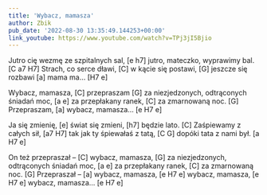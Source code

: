 ```yaml
---
title: 'Wybacz, mamasza'
author: Zbik
pub_date: '2022-08-30 13:35:49.144253+00:00'
link_youtube: https://www.youtube.com/watch?v=TPj3jI5Bjio
---
```


Jutro cię wezmę ze szpitalnych sal, [e h7]
jutro, mateczko, wyprawimy bal. [C a7 H7]
Strach, co serce dławi, [C]
w kącie się postawi, [G]
jeszcze się rozbawi [a]
mama ma… [H7 e]

Wybacz, mamasza, [C]
przepraszam [G]
za niezjedzonych, odtrąconych śniadań moc, [a e]
za przepłakany ranek, [C]
za zmarnowaną noc. [G]
Przepraszam, [a]
wybacz, mamasza… [e H7 e]

Ja się zmienię, [e]
świat się zmieni, [h7]
będzie lato. [C]
Zaśpiewamy z całych sił, [a7 H7]
tak jak ty śpiewałaś z tatą, [C G]
dopóki tata z nami był. [a H7 e]

On też przepraszał – [C]
wybacz, mamasza, [G]
za niezjedzonych, odtrąconych śniadań moc, [a e]
za przepłakany ranek, [C]
za zmarnowaną noc. [G]
Przepraszał – [a]
wybacz, mamasza, [e H7 e]
wybacz, mamasza, [e H7 e]
wybacz, mamasza… [e H7 e]